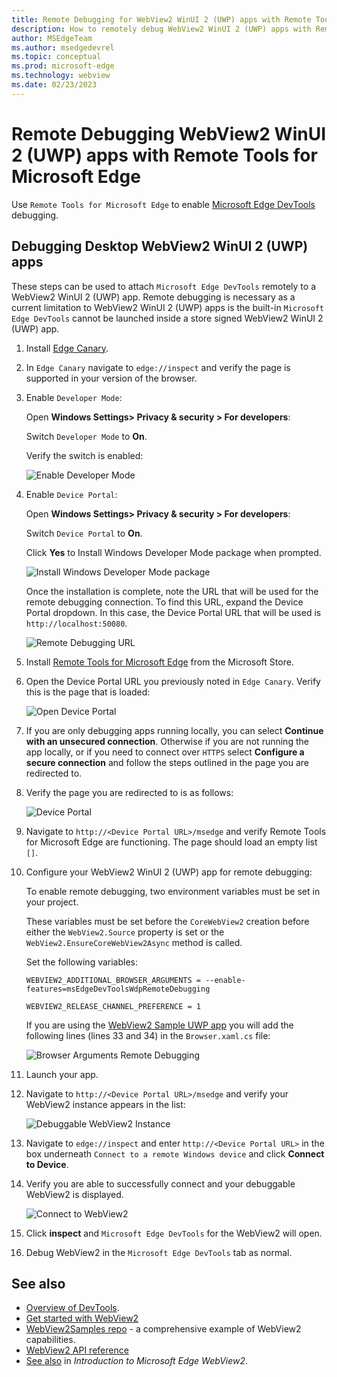 ```yaml
---
title: Remote Debugging for WebView2 WinUI 2 (UWP) apps with Remote Tools for Microsoft Edge
description: How to remotely debug WebView2 WinUI 2 (UWP) apps with Remote Tools for Microsoft Edge. 
author: MSEdgeTeam
ms.author: msedgedevrel
ms.topic: conceptual
ms.prod: microsoft-edge
ms.technology: webview
ms.date: 02/23/2023
---
```

# Remote Debugging WebView2 WinUI 2 (UWP) apps with Remote Tools for Microsoft Edge

Use `Remote Tools for Microsoft Edge` to enable [Microsoft Edge DevTools](https://learn.microsoft.com/en-us/microsoft-edge/devtools-guide-chromium/landing/) debugging.


<!-- ====================================================================== -->
## Debugging Desktop WebView2 WinUI 2 (UWP) apps

These steps can be used to attach `Microsoft Edge DevTools` remotely to a WebView2 WinUI 2 (UWP) app.
Remote debugging is necessary as a current limitation to WebView2 WinUI 2 (UWP) apps is the built-in `Microsoft Edge DevTools` cannot be launched inside a store signed WebView2 WinUI 2 (UWP) app.

1. Install [Edge Canary](https://www.microsoftedgeinsider.com/en-us/download/canary).

1. In `Edge Canary` navigate to `edge://inspect` and verify the page is supported in your version of the browser.

1. Enable `Developer Mode`:

    Open **Windows Settings> Privacy & security > For developers**:

    Switch `Developer Mode` to **On**.

    Verify the switch is enabled:

    ![Enable Developer Mode](./media/enable-developer-mode.png)

1. Enable `Device Portal`:

    Open **Windows Settings> Privacy & security > For developers**:

    Switch `Device Portal` to **On**.

    Click **Yes** to Install Windows Developer Mode package when prompted.

    ![Install Windows Developer Mode package](./media/install-developer-mode-package.png)

    Once the installation is complete, note the URL that will be used for the remote debugging connection. To find this URL, expand the Device Portal dropdown.  In this case, the Device Portal URL that will be used is `http://localhost:50080`.

    ![Remote Debugging URL](./media/remote-debugging-url.png)

1. Install [Remote Tools for Microsoft Edge](https://www.microsoft.com/store/productId/9P6CMFV44ZLT) from the Microsoft Store.

1. Open the Device Portal URL you previously noted in `Edge Canary`. Verify this is the page that is loaded:

    ![Open Device Portal](./media/open-device-portal.png)

1. If you are only debugging apps running locally, you can select **Continue with an unsecured connection**.
    Otherwise if you are not running the app locally, or if you need to connect over `HTTPS` select **Configure a secure connection** and follow the steps outlined in the page you are redirected to.

1. Verify the page you are redirected to is as follows:

    ![Device Portal](./media/device-portal.png)

1. Navigate to `http://<Device Portal URL>/msedge` and verify Remote Tools for Microsoft Edge are functioning. The page should load an empty list `[]`.

1. Configure your WebView2 WinUI 2 (UWP) app for remote debugging:

    To enable remote debugging, two environment variables must be set in your project.

    These variables must be set before the `CoreWebView2` creation before either the `WebView2.Source` property is set or the `WebView2.EnsureCoreWebView2Async` method is called.

    Set the following variables:

    `WEBVIEW2_ADDITIONAL_BROWSER_ARGUMENTS = --enable-features=msEdgeDevToolsWdpRemoteDebugging`
    
    `WEBVIEW2_RELEASE_CHANNEL_PREFERENCE = 1`

    If you are using the [WebView2 Sample UWP app](https://github.com/MicrosoftEdge/WebView2Samples/tree/main/SampleApps/webview2_sample_uwp) you will add the following lines (lines 33 and 34) in the `Browser.xaml.cs` file:

    ![Browser Arguments Remote Debugging](./media/browser-arguments-remote-debugging.png)

1. Launch your app.

1. Navigate to `http://<Device Portal URL>/msedge` and verify your WebView2 instance appears in the list:

    ![Debuggable WebView2 Instance](./media/debuggable-webviews.png)

1. Navigate to `edge://inspect` and enter `http://<Device Portal URL>` in the box underneath `Connect to a remote Windows device` and click **Connect to Device**.

1. Verify you are able to successfully connect and your debuggable WebView2 is displayed.

    ![Connect to WebView2](./media/connect-to-webview2.png)

1. Click **inspect** and `Microsoft Edge DevTools` for the WebView2 will open.

1. Debug WebView2 in the `Microsoft Edge DevTools` tab as normal.

<!-- ====================================================================== -->
## See also

* [Overview of DevTools](../index.md).
* [Get started with WebView2](../get-started/get-started.md)
* [WebView2Samples repo](https://github.com/MicrosoftEdge/WebView2Samples) - a comprehensive example of WebView2 capabilities.
* [WebView2 API reference](../webview2-api-reference.md)
* [See also](../index.md#see-also) in _Introduction to Microsoft Edge WebView2_.

